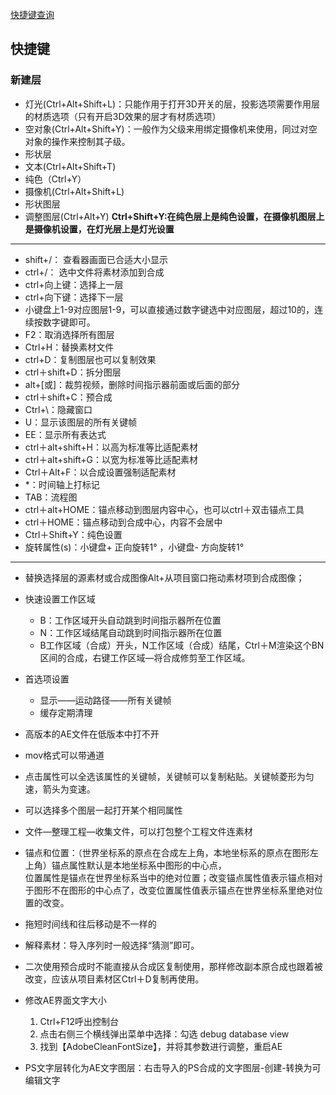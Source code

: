 [快捷键查询](https://zhuanlan.zhihu.com/p/225637774)

## 快捷键

### 新建层

- 灯光(Ctrl+Alt+Shift+L)：只能作用于打开3D开关的层，投影选项需要作用层的材质选项（只有开启3D效果的层才有材质选项）
- 空对象(Ctrl+Alt+Shift+Y)：一般作为父级来用绑定摄像机来使用，同过对空对象的操作来控制其子级。
- 形状层
- 文本(Ctrl+Alt+Shift+T)
- 纯色（Ctrl+Y）
- 摄像机(Ctrl+Alt+Shift+L)
- 形状图层
- 调整图层(Ctrl+Alt+Y)
**Ctrl+Shift+Y:在纯色层上是纯色设置，在摄像机图层上是摄像机设置，在灯光层上是灯光设置**

---

- shift+/： 查看器画面已合适大小显示
- ctrl+/： 选中文件将素材添加到合成
- ctrl+向上键：选择上一层
- ctrl+向下键：选择下一层
- 小键盘上1-9对应图层1-9，可以直接通过数字键选中对应图层，超过10的，连续按数字键即可。
- F2：取消选择所有图层
- Ctrl+H：替换素材文件
- ctrl+D：复制图层也可以复制效果
- ctrl＋shift+D：拆分图层
- alt+\[或\]：裁剪视频，删除时间指示器前面或后面的部分
- ctrl＋shift+C：预合成
- Ctrl+\：隐藏窗口
- U：显示该图层的所有关键帧
- EE：显示所有表达式
- ctrl＋alt+shift+H：以高为标准等比适配素材
- ctrl＋alt+shift+G：以宽为标准等比适配素材
- Ctrl＋Alt+F：以合成设置强制适配素材
- \*：时间轴上打标记
- TAB：流程图
- ctrl＋alt+HOME：锚点移动到图层内容中心，也可以ctrl＋双击锚点工具
- ctrl＋HOME：锚点移动到合成中心，内容不会居中
- Ctrl＋Shift+Y：纯色设置
- 旋转属性(s)：小键盘+ 正向旋转1° ，小键盘- 方向旋转1° 


---

- 替换选择层的源素材或合成图像Alt+从项目窗口拖动素材项到合成图像；

- 快速设置工作区域
	- B：工作区域开头自动跳到时间指示器所在位置
	- N：工作区域结尾自动跳到时间指示器所在位置 
	- B工作区域（合成）开头，N工作区域（合成）结尾，Ctrl＋M渲染这个BN区间的合成，右键工作区域—将合成修剪至工作区域。

- 首选项设置
  - 显示——运动路径——所有关键帧
  - 缓存定期清理

- 高版本的AE文件在低版本中打不开

- mov格式可以带通道

- 点击属性可以全选该属性的关键帧，关键帧可以复制粘贴。关键帧菱形为匀速，箭头为变速。

- 可以选择多个图层一起打开某个相同属性

- 文件—整理工程—收集文件，可以打包整个工程文件连素材

- 锚点和位置：（世界坐标系的原点在合成左上角，本地坐标系的原点在图形左上角）锚点属性默认是本地坐标系中图形的中心点，  
 位置属性是锚点在世界坐标系当中的绝对位置；改变锚点属性值表示锚点相对于图形不在图形的中心点了，改变位置属性值表示锚点在世界坐标系里绝对位置的改变。

- 拖短时间线和往后移动是不一样的

- 解释素材：导入序列时一般选择“猜测”即可。

- 二次使用预合成时不能直接从合成区复制使用，那样修改副本原合成也跟着被改变，应该从项目素材区Ctrl＋D复制再使用。

- 修改AE界面文字大小

	1. Ctrl+F12呼出控制台 
	2. 点击右侧三个横线弹出菜单中选择：勾选 debug database view
	3. 找到【AdobeCleanFontSize】，并将其参数进行调整，重启AE

- PS文字层转化为AE文字图层：右击导入的PS合成的文字图层-创建-转换为可编辑文字
